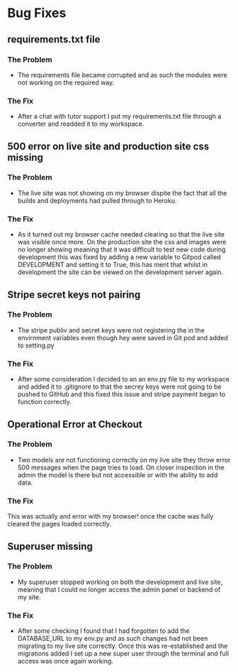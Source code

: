 # Bug Fixes

## requirements.txt file
### The Problem
* The requirements file became corrupted and as such the modules were not working on the required way. 
### The Fix
* After a chat with tutor support I put my requirements.txt file through a converter and readded it to my workspace.

## 500 error on live site and production site css missing
### The Problem
* The live site was not showing on my browser dispite the fact that all the builds and deployments had pulled through to Heroku.
### The Fix
* As it turned out my browser cache needed clearing so that the live site was visible once more.
On the production site the css and images were no longer showing meaning that it was difficult to test new code during development this was fixed by adding a new variable to Gitpod called DEVELOPMENT and setting it to True, this has ment that whilst in development the site can be viewed on the development server again.

## Stripe secret keys not pairing
### The Problem
* The stripe publiv and secret keys were not registering the in the envirnment variables even though hey were saved in Git pod and added to setting.py

### The Fix
* After some consideration I decided to an an env.py file to my workspace and added it to .gitignore to that the secrey keys were not going to be pushed to GitHub and this fixed this issue and stripe payment began to function correctly.

## Operational Error at Checkout
### The Problem
* Two models are not functioning correctly on my live site they throw error 500 messages when the page tries to load. On closer inspection in the admin the model is there but not accessible or with the ability to add data.
### The Fix
This was actually and error with my browser! once the cache was fully cleared the pages loaded correctly.

## Superuser missing
### The Problem
* My superuser stopped working on both the development and live site, meaning that I could no longer access the admin panel or backend of my site.

### The Fix
* After some checking I found that I had forgotten to add the DATABASE_URL to my env.py and as such changes had not been migrating to my live site correctly. Once this was re-established and the migrations added I set up a new super user through the terminal and full access was once again working.

